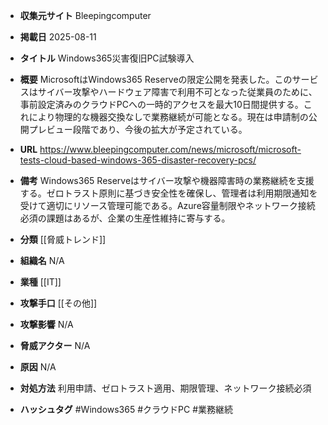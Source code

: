 - **収集元サイト**
Bleepingcomputer

- **掲載日**
2025-08-11

- **タイトル**
Windows365災害復旧PC試験導入

- **概要**
MicrosoftはWindows365 Reserveの限定公開を発表した。このサービスはサイバー攻撃やハードウェア障害で利用不可となった従業員のために、事前設定済みのクラウドPCへの一時的アクセスを最大10日間提供する。これにより物理的な機器交換なしで業務継続が可能となる。現在は申請制の公開プレビュー段階であり、今後の拡大が予定されている。

- **URL**
https://www.bleepingcomputer.com/news/microsoft/microsoft-tests-cloud-based-windows-365-disaster-recovery-pcs/

- **備考**
Windows365 Reserveはサイバー攻撃や機器障害時の業務継続を支援する。ゼロトラスト原則に基づき安全性を確保し、管理者は利用期限通知を受けて適切にリソース管理可能である。Azure容量制限やネットワーク接続必須の課題はあるが、企業の生産性維持に寄与する。

- **分類**
[[脅威トレンド]]

- **組織名**
N/A

- **業種**
[[IT]]

- **攻撃手口**
[[その他]]

- **攻撃影響**
N/A

- **脅威アクター**
N/A

- **原因**
N/A

- **対処方法**
利用申請、ゼロトラスト適用、期限管理、ネットワーク接続必須

- **ハッシュタグ**
#Windows365 #クラウドPC #業務継続
